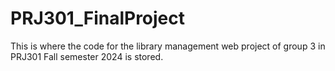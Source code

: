 # PRJ301_FinalProject
This is where the code for the library management web project of group 3 in PRJ301 Fall semester 2024 is stored.
